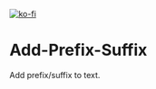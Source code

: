 [![ko-fi](https://ko-fi.com/img/githubbutton_sm.svg)](https://ko-fi.com/W7W64WAXN)

# Add-Prefix-Suffix
Add prefix/suffix to text.
